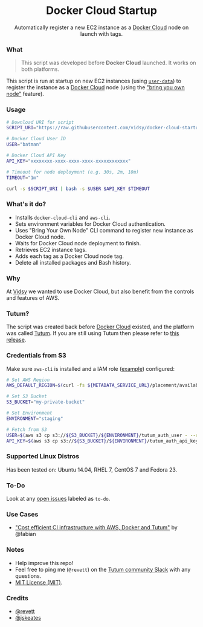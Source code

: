 <h1 align="center">Docker Cloud Startup</h1>

<p align="center">Automatically register a new EC2 instance as a <a href="https://cloud.docker.com">Docker Cloud</a> node on launch with tags.</p>

### What

> This script was developed before **Docker Cloud** launched. It works on both platforms.

This script is run at startup on new EC2 instances (using [`user-data`](https://docs.aws.amazon.com/AWSEC2/latest/UserGuide/user-data.html)) to register the instance as a [Docker Cloud](https://cloud.docker.co) node (using the ["bring you own node"](https://docs.docker.com/docker-cloud/feature-reference/byoh) feature).

### Usage

```bash
# Download URI for script
SCRIPT_URI="https://raw.githubusercontent.com/vidsy/docker-cloud-startup/master/script.sh"

# Docker Cloud User ID
USER="batman"

# Docker Cloud API Key
API_KEY="xxxxxxxx-xxxx-xxxx-xxxx-xxxxxxxxxxxx"

# Timeout for node deployment (e.g. 30s, 2m, 10m)
TIMEOUT="1m"

curl -s $SCRIPT_URI | bash -s $USER $API_KEY $TIMEOUT
```

### What's it do?

- Installs `docker-cloud-cli` and `aws-cli`.
- Sets environment variables for Docker Cloud authentication.
- Uses "Bring Your Own Node" CLI command to register new instance as Docker Cloud node.
- Waits for Docker Cloud node deployment to finish.
- Retrieves EC2 instance tags.
- Adds each tag as a Docker Cloud node tag.
- Delete all installed packages and Bash history.

### Why

At [Vidsy](http://vidsy.co) we wanted to use Docker Cloud, but also benefit from the controls and features of AWS.

### Tutum?

The script was created back before [Docker Cloud](https://cloud.docker.co) existed, and the platform was called [Tutum](https://tutum.co). If you are still using Tutum then please refer to [this release](https://github.com/vidsy/docker-cloud-startup/releases/tag/v1.0.0-tutum).

### Credentials from S3

Make sure `aws-cli` is installed and a IAM role ([example](https://gist.github.com/revett/491cac41972722a80fca)) configured:

```bash
# Set AWS Region
AWS_DEFAULT_REGION=$(curl -fs ${METADATA_SERVICE_URL}/placement/availability-zone | sed 's/.$//')

# Set S3 Bucket
S3_BUCKET="my-private-bucket"

# Set Environment
ENVIRONMENT="staging"

# Fetch from S3
USER=$(aws s3 cp s3://${S3_BUCKET}/${ENVIRONMENT}/tutum_auth_user - --region ${AWS_DEFAULT_REGION})
API_KEY=$(aws s3 cp s3://${S3_BUCKET}/${ENVIRONMENT}/tutum_auth_api_key - --region ${AWS_DEFAULT_REGION})
```

### Supported Linux Distros

Has been tested on: Ubuntu 14.04, RHEL 7, CentOS 7 and Fedora 23.

### To-Do

Look at any [open issues](https://github.com/vidsy/tutum-startup/issues?utf8=%E2%9C%93&q=is%3Aissue+is%3Aopen+label%3ATo-Do) labeled as `to-do`.

### Use Cases

- ["Cost efficient CI infrastructure with AWS, Docker and Tutum"](https://blog.fabfuel.de/2016/01/27/cost-efficient-ci-infrastructure-with-aws-docker-and-tutum/) by @fabian

### Notes

- Help improve this repo!
- Feel free to ping me (`@revett`) on the [Tutum community Slack](https://tutum-community.slack.com/) with any questions.
- [MIT License (MIT)](https://opensource.org/licenses/MIT).

### Credits

- [@revett](https://github.com/revett)
- [@jskeates](https://github.com/jskeates)
